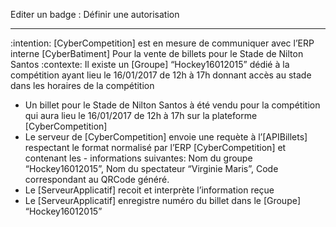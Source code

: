 Editer un badge : Définir une autorisation

---------------
:intention: [CyberCompetition] est en mesure de communiquer avec l’ERP interne [CyberBatiment] Pour la vente de billets pour le Stade de Nilton Santos
:contexte: Il existe un [Groupe] “Hockey16012015” dédié à la compétition ayant lieu le 16/01/2017 de 12h à 17h donnant accès au stade dans les horaires de la compétition

- Un billet pour le Stade de Nilton Santos à été vendu pour la compétition qui aura lieu le 16/01/2017
de 12h à 17h sur la plateforme [CyberCompetition]
- Le serveur de [CyberCompetition] envoie une requète à l’[APIBillets] respectant le format normalisé par l’ERP [CyberCompetition] et contenant les - informations suivantes: Nom du groupe
“Hockey16012015”, Nom du spectateur “Virginie Maris”, Code correspondant au QRCode généré.
- Le [ServeurApplicatif] recoit et interprète l’information reçue
- Le [ServeurApplicatif] enregistre numéro du billet dans le [Groupe] “Hockey16012015”
